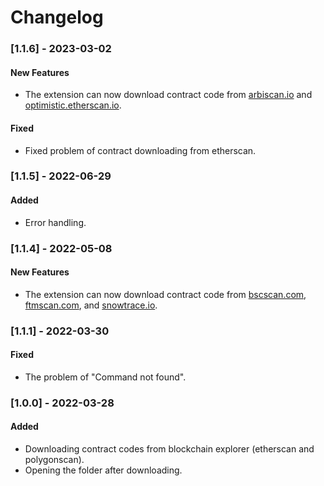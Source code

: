 # Changelog

### [1.1.6] - 2023-03-02
#### New Features
- The extension can now download contract code from [arbiscan.io](https://arbiscan.io) and [optimistic.etherscan.io](https://optimistic.etherscan.io).
#### Fixed
- Fixed problem of contract downloading from etherscan.

### [1.1.5] - 2022-06-29
#### Added
- Error handling.

### [1.1.4] - 2022-05-08
#### New Features
- The extension can now download contract code from [bscscan.com](https://bscscan.com), [ftmscan.com](https://ftmscan.com), and [snowtrace.io](https://snowtrace.io).

### [1.1.1] - 2022-03-30
#### Fixed
- The problem of "Command not found".

### [1.0.0] - 2022-03-28
#### Added
- Downloading contract codes from blockchain explorer (etherscan and polygonscan).
- Opening the folder after downloading.